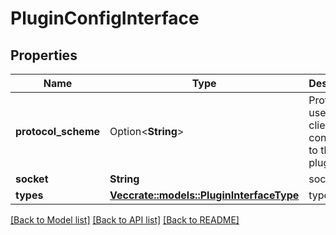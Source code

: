 # PluginConfigInterface

## Properties

Name | Type | Description | Notes
------------ | ------------- | ------------- | -------------
**protocol_scheme** | Option<**String**> | Protocol to use for clients connecting to the plugin. | [optional]
**socket** | **String** | socket | 
**types** | [**Vec<crate::models::PluginInterfaceType>**](PluginInterfaceType.md) | types | 

[[Back to Model list]](../README.md#documentation-for-models) [[Back to API list]](../README.md#documentation-for-api-endpoints) [[Back to README]](../README.md)


